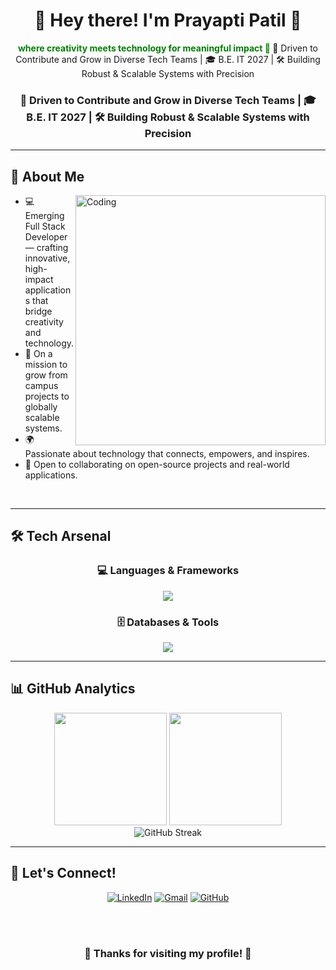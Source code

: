 <div align="center">
  
# 🌟 Hey there! I'm Prayapti Patil 🌟


<div align="center">

<span style="color:green; font-weight:bold;">
where creativity meets technology for meaningful impact 🚀
</span>  
🎯 Driven to Contribute and Grow in Diverse Tech Teams | 🎓 B.E. IT 2027 | 🛠 Building Robust & Scalable Systems with Precision

</div>





### 🎯 Driven to Contribute and Grow in Diverse Tech Teams | 🎓 B.E. IT 2027 | 🛠️ Building Robust & Scalable Systems with Precision


</div>

---

## 🚀 About Me

<img align="right" alt="Coding" width="400" src="https://user-images.githubusercontent.com/74038190/229223263-cf2e4b07-2615-4f87-9c38-e37600f8381a.gif">



- 💻 Emerging Full Stack Developer — crafting innovative, high-impact applications that bridge creativity and technology.
- 🎯 On a mission to grow from campus projects to globally scalable systems.
- 🌍 Passionate about technology that connects, empowers, and inspires.
- 🌱 Open to collaborating on open-source projects and real-world applications.

<br>

---

## 🛠️ Tech Arsenal

<div align="center">

### 💻 Languages & Frameworks
<img src="https://skillicons.dev/icons?i=js,python,java,html,css,react,nodejs,express" />

### 🗄️ Databases & Tools  
<img src="https://skillicons.dev/icons?i=mongodb,mysql,git,github,vscode,idea" />

</div>

---

## 📊 GitHub Analytics

<div align="center">
  <img height="180em" src="https://github-readme-stats-eight-theta.vercel.app/api?username=prayapti&show_icons=true&theme=algolia&include_all_commits=true&count_private=true" />
  <img height="180em" src="https://github-readme-stats-eight-theta.vercel.app/api/top-langs/?username=prayapti&layout=compact&langs_count=8&theme=algolia" />
</div>
<div align="center">
  <img src="https://streak-stats.demolab.com?user=prayapti&theme=algolia" alt="GitHub Streak" />
</div>


---

## 🤝 Let's Connect!

<div align="center">

[![LinkedIn](https://img.shields.io/badge/LinkedIn-0077B5?style=for-the-badge&logo=linkedin&logoColor=white)](https://linkedin.com/in/prayaptipatil)
[![Gmail](https://img.shields.io/badge/Gmail-D14836?style=for-the-badge&logo=gmail&logoColor=white)](mailto:prayaptipatil@gmail.com)
[![GitHub](https://img.shields.io/badge/GitHub-100000?style=for-the-badge&logo=github&logoColor=white)](https://github.com/prayapti)

<br><br>

### 💫 Thanks for visiting my profile! 💫

</div>
